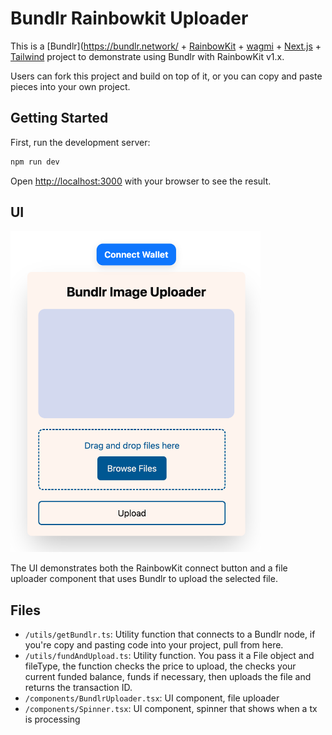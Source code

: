 # Bundlr Rainbowkit Uploader

This is a [Bundlr](https://bundlr.network/ + [RainbowKit](https://rainbowkit.com) + [wagmi](https://wagmi.sh) + [Next.js](https://nextjs.org/) + [Tailwind](https://tailwindcss.com/) project to demonstrate using Bundlr with RainbowKit v1.x.

Users can fork this project and build on top of it, or you can copy and paste pieces into your own project.

## Getting Started

First, run the development server:

```bash
npm run dev
```

Open [http://localhost:3000](http://localhost:3000) with your browser to see the result.

## UI

<img width="400" src="https://github.com/lukecd/rainbowkit-bundlr-uploader/blob/main/assets/uploader-ui.png?raw=true" />

The UI demonstrates both the RainbowKit connect button and a file uploader component that uses Bundlr to upload the selected file.

## Files

-   `/utils/getBundlr.ts`: Utility function that connects to a Bundlr node, if you're copy and pasting code into your project, pull from here.
-   `/utils/fundAndUpload.ts`: Utility function. You pass it a File object and fileType, the function checks the price to upload, the checks your current funded balance, funds if necessary, then uploads the file and returns the transaction ID.
-   `/components/BundlrUploader.tsx`: UI component, file uploader
-   `/components/Spinner.tsx`: UI component, spinner that shows when a tx is processing
